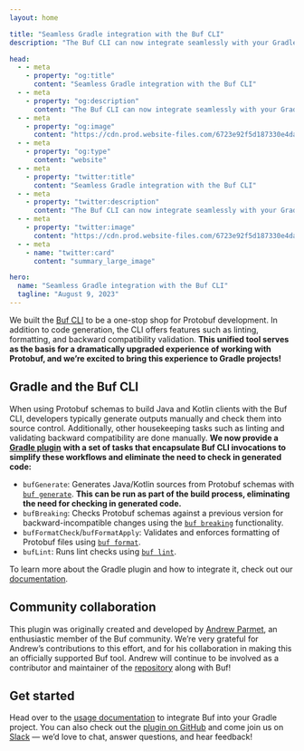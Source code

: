```yaml
---
layout: home

title: "Seamless Gradle integration with the Buf CLI"
description: "The Buf CLI can now integrate seamlessly with your Gradle builds."

head:
  - - meta
    - property: "og:title"
      content: "Seamless Gradle integration with the Buf CLI"
  - - meta
    - property: "og:description"
      content: "The Buf CLI can now integrate seamlessly with your Gradle builds."
  - - meta
    - property: "og:image"
      content: "https://cdn.prod.website-files.com/6723e92f5d187330e4da8144/6750cc227e76493329a37d52_Gradle%20integration.png"
  - - meta
    - property: "og:type"
      content: "website"
  - - meta
    - property: "twitter:title"
      content: "Seamless Gradle integration with the Buf CLI"
  - - meta
    - property: "twitter:description"
      content: "The Buf CLI can now integrate seamlessly with your Gradle builds."
  - - meta
    - property: "twitter:image"
      content: "https://cdn.prod.website-files.com/6723e92f5d187330e4da8144/6750cc227e76493329a37d52_Gradle%20integration.png"
  - - meta
    - name: "twitter:card"
      content: "summary_large_image"

hero:
  name: "Seamless Gradle integration with the Buf CLI"
  tagline: "August 9, 2023"
---
```


We built the [Buf CLI](https://buf.build/product/cli) to be a one-stop shop for Protobuf development. In addition to code generation, the CLI offers features such as linting, formatting, and backward compatibility validation. **This unified tool serves as the basis for a dramatically upgraded experience of working with Protobuf, and we’re excited to bring this experience to Gradle projects!**

## Gradle and the Buf CLI

When using Protobuf schemas to build Java and Kotlin clients with the Buf CLI, developers typically generate outputs manually and check them into source control. Additionally, other housekeeping tasks such as linting and validating backward compatibility are done manually. **We now provide a** [**Gradle plugin**](https://github.com/bufbuild/buf-gradle-plugin) **with a set of tasks that encapsulate Buf CLI invocations to simplify these workflows and eliminate the need to check in generated code:**

- `bufGenerate`: Generates Java/Kotlin sources from Protobuf schemas with [`buf generate`](/docs/generate/overview/index.md). **This can be run as part of the build process, eliminating the need for checking in generated code.**
- `bufBreaking`: Checks Protobuf schemas against a previous version for backward-incompatible changes using the [`buf breaking`](/docs/breaking/overview/index.md) functionality.
- `bufFormatCheck`/`bufFormatApply`: Validates and enforces formatting of Protobuf files using [`buf format`](/docs/format/style/index.md).
- `bufLint`: Runs lint checks using [`buf lint`](/docs/lint/overview/index.md).

To learn more about the Gradle plugin and how to integrate it, check out our [documentation](/docs/build-systems/gradle/index.md).

## Community collaboration

This plugin was originally created and developed by [Andrew Parmet](https://github.com/andrewparmet), an enthusiastic member of the Buf community. We’re very grateful for Andrew’s contributions to this effort, and for his collaboration in making this an officially supported Buf tool. Andrew will continue to be involved as a contributor and maintainer of the [repository](https://github.com/bufbuild/buf-gradle-plugin) along with Buf!

## Get started

Head over to the [usage documentation](https://github.com/bufbuild/buf-gradle-plugin#usage) to integrate Buf into your Gradle project. You can also check out the [plugin on GitHub](https://github.com/bufbuild/buf-gradle-plugin) and come join us on [Slack](https://buf.build/b/slack/) — we’d love to chat, answer questions, and hear feedback!
